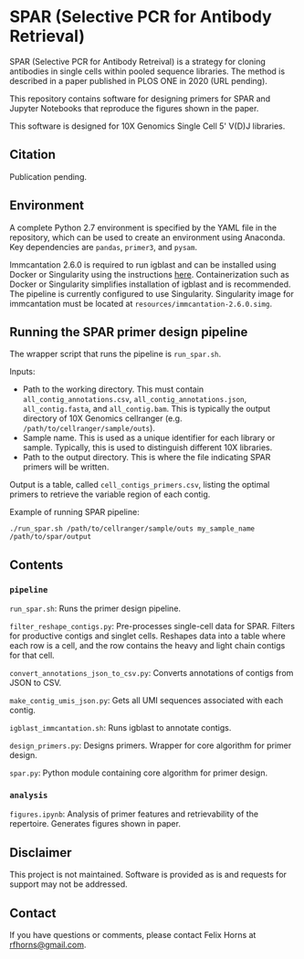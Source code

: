 # SPAR (Selective PCR for Antibody Retrieval)

SPAR (Selective PCR for Antibody Retreival) is a strategy for cloning antibodies in single cells within pooled sequence libraries. The method is described in a paper published in PLOS ONE in 2020 (URL pending).

This repository contains software for designing primers for SPAR and Jupyter Notebooks that reproduce the figures shown in the paper.

This software is designed for 10X Genomics Single Cell 5' V(D)J libraries. 

## Citation

Publication pending.

## Environment

A complete Python 2.7 environment is specified by the YAML file in the repository, which can be used to create an environment using Anaconda. Key dependencies are `pandas`, `primer3`, and `pysam`.

Immcantation 2.6.0 is required to run igblast and can be installed using Docker or Singularity using the instructions [here](https://immcantation.readthedocs.io/en/version-2.4.0/docker/intro.html). Containerization such as Docker or Singularity simplifies installation of igblast and is recommended. The pipeline is currently configured to use Singularity. Singularity image for immcantation must be located at `resources/immcantation-2.6.0.simg`.

## Running the SPAR primer design pipeline

The wrapper script that runs the pipeline is `run_spar.sh`.

Inputs:
- Path to the working directory. This must contain `all_contig_annotations.csv`, `all_contig_annotations.json`, `all_contig.fasta`, and `all_contig.bam`. This is typically the output directory of 10X Genomics cellranger (e.g. `/path/to/cellranger/sample/outs`).
- Sample name. This is used as a unique identifier for each library or sample. Typically, this is used to distinguish different 10X libraries.
- Path to the output directory. This is where the file indicating SPAR primers will be written.

Output is a table, called `cell_contigs_primers.csv`, listing the optimal primers to retrieve the variable region of each contig.

Example of running SPAR pipeline:

`./run_spar.sh /path/to/cellranger/sample/outs my_sample_name /path/to/spar/output`

## Contents

### `pipeline`

`run_spar.sh`: Runs the primer design pipeline.

`filter_reshape_contigs.py`: Pre-processes single-cell data for SPAR. Filters for productive contigs and singlet cells. Reshapes data into a table where each row is a cell, and the row contains the heavy and light chain contigs for that cell.

`convert_annotations_json_to_csv.py`: Converts annotations of contigs from JSON to CSV.

`make_contig_umis_json.py`: Gets all UMI sequences associated with each contig.

`igblast_immcantation.sh`: Runs igblast to annotate contigs.

`design_primers.py`: Designs primers. Wrapper for core algorithm for primer design.

`spar.py`: Python module containing core algorithm for primer design.

### `analysis`

`figures.ipynb`: Analysis of primer features and retrievability of the repertoire. Generates figures shown in paper. 

## Disclaimer
This project is not maintained. Software is provided as is and requests for support may not be addressed.

## Contact
If you have questions or comments, please contact Felix Horns at <rfhorns@gmail.com>.
